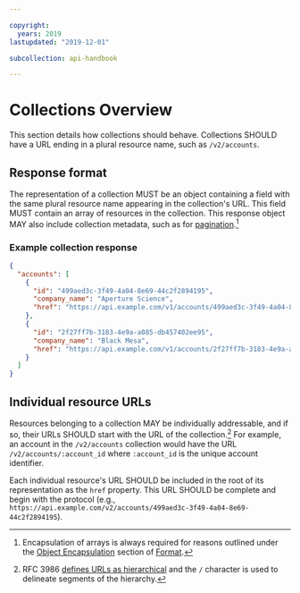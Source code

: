 ```yaml
---

copyright:
  years: 2019
lastupdated: "2019-12-01"

subcollection: api-handbook

---
```


# Collections Overview

This section details how collections should behave. Collections SHOULD have a URL ending in a plural
resource name, such as `/v2/accounts`.

## Response format

The representation of a collection MUST be an object containing a field with the same plural
resource name appearing in the collection's URL. This field MUST contain an array of resources in
the collection. This response object MAY also include collection metadata, such as for
[pagination](/docs/api-handbook?topic=api-handbook-pagination).[^collection-response]

### Example collection response

```json
{
  "accounts": [
    {
      "id": "499aed3c-3f49-4a04-8e69-44c2f2894195",
      "company_name": "Aperture Science",
      "href": "https://api.example.com/v1/accounts/499aed3c-3f49-4a04-8e69-44c2f2894195"
    },
    {
      "id": "2f27ff7b-3183-4e9a-a085-db457402ee95",
      "company_name": "Black Mesa",
      "href": "https://api.example.com/v1/accounts/2f27ff7b-3183-4e9a-a085-db457402ee95"
    }
  ]
}
```

## Individual resource URLs

Resources belonging to a collection MAY be individually addressable, and if so, their URLs SHOULD
start with the URL of the collection.[^hierarchical-url]  For example, an account in the
`/v2/accounts` collection would have the URL `/v2/accounts/:account_id` where `:account_id` is the
unique account identifier.

Each individual resource's URL SHOULD be included in the root of its representation as the `href`
property. This URL SHOULD be complete and begin with the protocol (e.g.,
`https://api.example.com/v2/accounts/499aed3c-3f49-4a04-8e69-44c2f2894195`).

[^collection-response]: Encapsulation of arrays is always required for reasons outlined under the
  [Object
  Encapsulation](/docs/api-handbook/collections?topic=api-handbook-format#object-encapsulation)
  section of [Format](/docs/api-handbook/collections?topic=api-handbook-format).

[^hierarchical-url]: RFC 3986 [defines URLs as
  hierarchical](https://tools.ietf.org/html/rfc3986#section-1.2.3) and the `/` character is used to
  delineate segments of the hierarchy.
